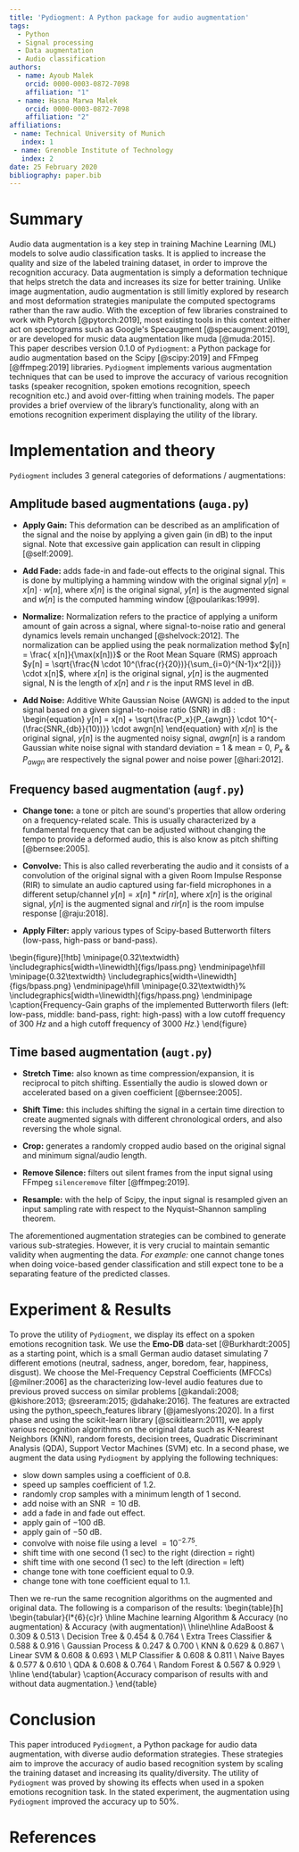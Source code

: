 ```yaml
---
title: 'Pydiogment: A Python package for audio augmentation'
tags:
  - Python
  - Signal processing
  - Data augmentation
  - Audio classification
authors:
  - name: Ayoub Malek
    orcid: 0000-0003-0872-7098
    affiliation: "1"
  - name: Hasna Marwa Malek
    orcid: 0000-0003-0872-7098
    affiliation: "2"
affiliations:
 - name: Technical University of Munich
   index: 1
 - name: Grenoble Institute of Technology
   index: 2
date: 25 February 2020
bibliography: paper.bib
---
```


# Summary
Audio data augmentation is a key step in training Machine Learning (ML) models to solve audio classification tasks.
It is applied to increase the quality and size of the labeled training dataset, in order to improve the recognition accuracy.
Data augmentation is simply a deformation technique that helps stretch the data and increases its size for better training.
Unlike image augmentation, audio augmentation is still limitly explored by research and most deformation strategies manipulate the computed spectograms rather than the raw audio. With the exception of few libraries constrained to work with Pytorch [@pytorch:2019], most existing tools in this context either act on spectograms such as Google's Specaugment [@specaugment:2019], or are developed for music data augmentation like muda [@muda:2015]. This paper describes version 0.1.0 of `Pydiogment`: a Python package for audio augmentation based on the Scipy [@scipy:2019] and FFmpeg [@ffmpeg:2019] libraries.
`Pydiogment` implements various augmentation techniques that can be used to improve the accuracy of various recognition tasks (speaker recognition, spoken emotions recognition, speech recognition etc.) and avoid over-fitting when training models.
The paper provides a brief overview of the library’s functionality, along with an emotions recognition experiment displaying the utility of the library.

# Implementation and theory
`Pydiogment` includes 3 general categories of deformations / augmentations:

## Amplitude based augmentations (`auga.py`)
  - **Apply Gain:** This deformation can be described as an amplification of the signal and the noise by applying a given gain (in dB) to the input signal. Note that excessive gain application can result in clipping [@self:2009].

  - **Add Fade:** adds fade-in and fade-out effects to the original signal. This is done by multiplying a hamming window with the original signal  $y[n] = x[n] \cdot w[n]$, where $x[n]$ is the original signal, $y[n]$ is the augmented signal and $w[n]$ is the computed hamming window  [@poularikas:1999].

  - **Normalize:** Normalization refers to the practice of applying a uniform amount of gain across a signal, where signal-to-noise ratio and general dynamics levels remain unchanged [@shelvock:2012]. The normalization can be applied using the peak normalization method $y[n] = \frac{ x[n]}{\max(x[n])}$ or the Root Mean Square (RMS) approach $y[n] = \sqrt{\frac{N \cdot 10^(\frac{r}{20})}{\sum_{i=0}^{N-1}x^2[i]}} \cdot x[n]$, where $x[n]$ is the original signal, $y[n]$ is the augmented signal, N is the length of $x[n]$ and $r$ is the input RMS level in dB.

  - **Add Noise:** Additive White Gaussian Noise (AWGN) is added to the input signal based on a given signal-to-noise ratio (SNR) in dB :
  \begin{equation}
      y[n] = x[n] + \sqrt{\frac{P_x}{P_{awgn}} \cdot 10^{-(\frac{SNR_{db}}{10})}} \cdot awgn[n]
  \end{equation}
  with $x[n]$ is the original signal, $y[n]$ is the augmented noisy signal, $awgn[n]$ is a random Gaussian white noise signal with standard deviation = 1 & mean = 0, $P_x$ & $P_{awgn}$ are respectively the signal power and noise power [@hari:2012].


## Frequency based augmentation (`augf.py`)
  - **Change tone:** a tone or pitch are sound's properties that allow ordering on a frequency-related scale. This is usually characterized by a fundamental frequency that can be adjusted without changing the tempo to provide a deformed audio, this is also know as pitch shifting [@bernsee:2005].

  - **Convolve:**  This is also called reverberating the audio and it consists of a convolution of the original signal with a given Room Impulse Response (RIR) to simulate an audio captured using far-field microphones in a different setup/channel $y[n] = x[n] * rir[n]$, where $x[n]$ is the original signal, $y[n]$ is the augmented signal and $rir[n]$ is the room impulse response [@raju:2018].

  - **Apply Filter:** apply various types of Scipy-based Butterworth filters (low-pass, high-pass or band-pass).

  \begin{figure}[!htb]
      \minipage{0.32\textwidth}
        \includegraphics[width=\linewidth]{figs/lpass.png}
      \endminipage\hfill
      \minipage{0.32\textwidth}
        \includegraphics[width=\linewidth]{figs/bpass.png}
      \endminipage\hfill
      \minipage{0.32\textwidth}%
        \includegraphics[width=\linewidth]{figs/hpass.png}
      \endminipage
  \caption{Frequency-Gain graphs of the implemented Butterworth filers (left: low-pass, middle: band-pass, right: high-pass) with a low cutoff frequency of 300 $Hz$ and a high cutoff frequency of 3000 $Hz$.}
  \end{figure}

## Time based augmentation (`augt.py`)
  - **Stretch Time:** also known as time compression/expansion, it is reciprocal to pitch shifting. Essentially the audio is slowed down or accelerated based on a given coefficient [@bernsee:2005].

  - **Shift Time:**  this includes shifting the signal in a certain time direction to create augmented signals with different chronological orders, and also reversing the whole signal.

  - **Crop:** generates a randomly cropped audio based on the original signal and minimum signal/audio length.

  - **Remove Silence:** filters out silent frames from the input signal using FFmpeg `silenceremove` filter [@ffmpeg:2019].

  - **Resample:** with the help of Scipy, the input signal is resampled given an input sampling rate with respect to the  Nyquist–Shannon sampling theorem.

The aforementioned augmentation strategies can be combined to generate various sub-strategies.
However, it is very crucial to maintain semantic validity when augmenting the data.
*For example:* one cannot change tones when doing voice-based gender classification and still expect tone to be a separating feature of the predicted classes.

# Experiment & Results
To prove the utility of `Pydiogment`, we display its effect on a spoken emotions recognition task.
We use the **Emo-DB** data-set  [@Burkhardt:2005] as a starting point, which is a small German audio dataset simulating 7 different emotions (neutral, sadness, anger, boredom, fear, happiness, disgust). We choose the Mel-Frequency Cepstral Coefficients (MFCCs) [@milner:2006] as the characterizing low-level audio features due to previous proved success on similar problems [@kandali:2008; @kishore:2013; @sreeram:2015; @dahake:2016]. The features are extracted using the python_speech_features library [@jameslyons:2020]. In a first phase and using the scikit-learn library [@scikitlearn:2011], we apply various recognition algorithms on the original data such as K-Nearest Neighbors (KNN), random forests, decision trees, Quadratic Discriminant Analysis (QDA), Support Vector Machines (SVM) etc.
In a second phase, we augment the data using `Pydiogment` by applying the following techniques:

- slow down samples using a coefficient of $0.8$.
- speed up samples coefficient of $1.2$.
- randomly crop samples with a minimum length of $1$ second.
- add noise with an SNR $= 10$ dB.
- add a fade in and fade out effect.
- apply gain of $-100$ dB.
- apply gain of $-50$ dB.
- convolve with noise file using a level $= 10^{-2.75}$.
- shift time with one second ($1$ sec) to the right (direction = right)
- shift time with one second ($1$ sec) to the left (direction = left)
- change tone with tone coefficient equal to $0.9$.
- change tone with tone coefficient equal to $1.1$.

Then we re-run the same recognition algorithms on the augmented and original data. The following is a comparison of the results:
\begin{table}[h]
    \begin{tabular}{l*{6}{c}r}
        \hline
        Machine learning Algorithm  & Accuracy (no augmentation) & Accuracy (with augmentation)\\
        \hline\hline
        AdaBoost                        &             0.309          &           0.513              \\
        Decision Tree                   &             0.454          &           0.764              \\
        Extra Trees Classifier          &             0.588          &           0.916              \\
        Gaussian Process                &             0.247          &           0.700              \\
        KNN                             &             0.629          &           0.867              \\
        Linear SVM                      &             0.608          &           0.693              \\
        MLP Classifier                  &             0.608          &           0.811              \\
        Naive Bayes                     &             0.577          &           0.610              \\
        QDA                             &             0.608          &           0.764              \\
        Random Forest                   &             0.567          &           0.929              \\
        \hline
    \end{tabular}
\caption{Accuracy comparison of results with and without data augmentation.}
\end{table}

# Conclusion
This paper introduced `Pydiogment`, a Python package for audio data augmentation, with diverse audio deformation strategies.
These strategies aim to improve the accuracy of audio based recognition system by scaling the training dataset and increasing its quality/diversity.
The utility of `Pydiogment` was proved by showing its effects when used in a spoken emotions recognition task.
In the stated experiment, the augmentation using `Pydiogment` improved the accuracy up to 50%.


# References
